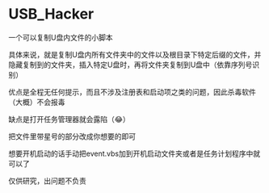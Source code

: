 # USB_Hacker


一个可以复制U盘内文件的小脚本


具体来说，就是复制U盘内所有文件夹中的文件以及根目录下特定后缀的文件，并隐藏复制到的文件夹，插入特定U盘时，再将文件夹复制到U盘中（依靠序列号识别）


优点是全程无任何提示，而且不涉及注册表和启动项之类的问题，因此杀毒软件（大概）不会报毒


缺点是打开任务管理器就会露陷（😂）


把文件里带星号的部分改成你想要的即可


想要开机启动的话手动把event.vbs加到开机启动文件夹或者是任务计划程序中就可以了


仅供研究，出问题不负责
